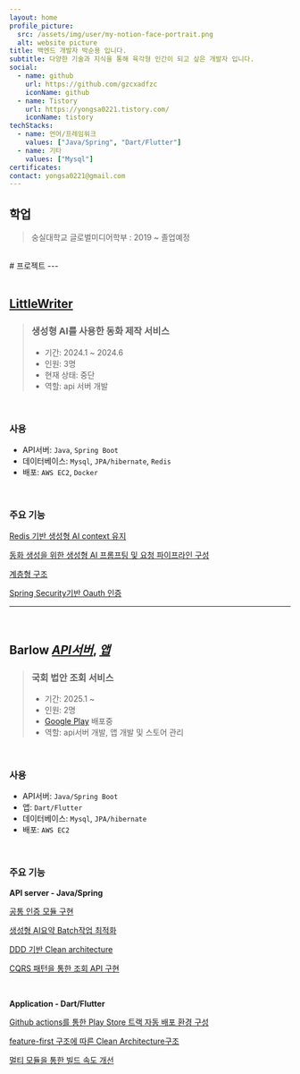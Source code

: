 ```yaml
---
layout: home
profile_picture:
  src: /assets/img/user/my-notion-face-portrait.png
  alt: website picture
title: 백엔드 개발자 박순용 입니다.
subtitle: 다양한 기술과 지식을 통해 육각형 인간이 되고 싶은 개발자 입니다.
social:
  - name: github
    url: https://github.com/gzcxadfzc
    iconName: github
  - name: Tistory
    url: https://yongsa0221.tistory.com/
    iconName: tistory
techStacks:
  - name: 언어/프레임워크
    values: ["Java/Spring", "Dart/Flutter"]
  - name: 기타
    values: ["Mysql"]
certificates:
contact: yongsa0221@gmail.com 
---
```

<div class="no-break" markdown="1">

## 학업
> 숭실대학교 글로벌미디어학부 : 2019 ~ 졸업예정
</div>

<br>

<div class="no-break" markdown="1">
# 프로젝트
---
</div>

<div class="no-break" markdown="1">
<br>

## [LittleWriter](https://github.com/LittleWriterBloom/BE)

> ### 생성형 AI를 사용한 동화 제작 서비스
> - 기간: 2024.1 ~ 2024.6 
> - 인원: 3명
> - 현재 상태: 중단
> - 역할: api 서버 개발
</div>

<div class="no-break" markdown="1">
<br>

### 사용
- API서버: `Java`, `Spring Boot`
- 데이터베이스: `Mysql`, `JPA/hibernate`, `Redis`
- 배포: `AWS EC2`, `Docker`
</div>

<div class="no-break" markdown="1">
<br>

### 주요 기능
[Redis 기반 생성형 AI context 유지](/404.html)

[동화 생성을 위한 생성형 AI 프롬프팅 및 요청 파이프라인 구성](/404.html)

[계층형 구조](/404.html)

[Spring Security기반 Oauth 인증](/404.html)

---
</div>

<div class="no-break" markdown="1">
<br>

## Barlow _[API서버](/404.html)_, _[앱](/404.html)_
> ### 국회 법안 조회 서비스
> - 기간: 2025.1 ~  
> - 인원: 2명
> - [Google Play](https://play.google.com/store/apps/details?id=com.barlow.front) 배포중
> - 역할: api서버 개발, 앱 개발 및 스토어 관리
</div>

<div class="no-break" markdown="1">
<br>

### 사용
- API서버: `Java/Spring Boot`
- 앱: `Dart/Flutter`
- 데이터베이스: `Mysql`, `JPA/hibernate`
- 배포: `AWS EC2`

</div>

<div class="no-break" markdown="1">
<br>

### 주요 기능

**API server - Java/Spring**

[공통 인증 모듈 구현](/404.html)

[생성형 AI요약 Batch작업 최적화](/404.html)

[DDD 기반 Clean architecture](/404.html) 

[CQRS 패턴을 통한 조회 API 구현](/404.html)
</div>

<div class="no-break" markdown="1">
<br>

**Application - Dart/Flutter**

[Github actions를 통한 Play Store 트랙 자동 배포 환경 구성](/404.html)

[feature-first 구조에 따른 Clean Architecture구조](/404.html)

[멀티 모듈을 통한 빌드 속도 개선](/404.html)
</div>